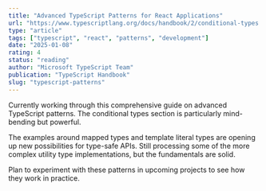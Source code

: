 ```yaml
---
title: "Advanced TypeScript Patterns for React Applications"
url: "https://www.typescriptlang.org/docs/handbook/2/conditional-types.html"
type: "article"
tags: ["typescript", "react", "patterns", "development"]
date: "2025-01-08"
rating: 4
status: "reading"
author: "Microsoft TypeScript Team"
publication: "TypeScript Handbook"
slug: "typescript-patterns"
---
```


Currently working through this comprehensive guide on advanced TypeScript patterns. The conditional types section is particularly mind-bending but powerful.

The examples around mapped types and template literal types are opening up new possibilities for type-safe APIs. Still processing some of the more complex utility type implementations, but the fundamentals are solid.

Plan to experiment with these patterns in upcoming projects to see how they work in practice.